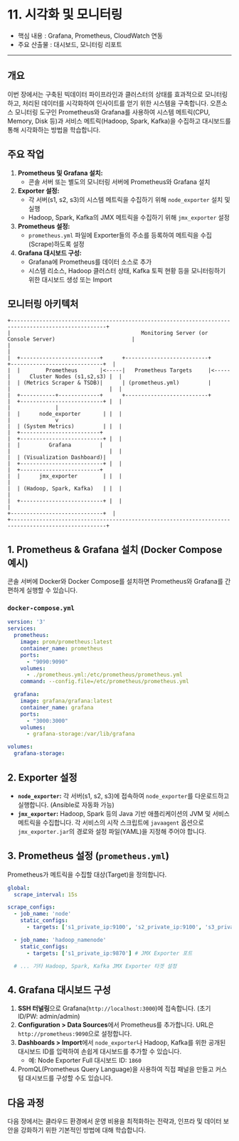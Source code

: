 # 11. 시각화 및 모니터링

* 핵심 내용 : Grafana, Prometheus, CloudWatch 연동
* 주요 산출물 : 대시보드, 모니터링 리포트

---


## 개요

이번 장에서는 구축된 빅데이터 파이프라인과 클러스터의 상태를 효과적으로 모니터링하고, 처리된 데이터를 시각화하여 인사이트를 얻기 위한 시스템을 구축합니다. 오픈소스 모니터링 도구인 Prometheus와 Grafana를 사용하여 시스템 메트릭(CPU, Memory, Disk 등)과 서비스 메트릭(Hadoop, Spark, Kafka)을 수집하고 대시보드를 통해 시각화하는 방법을 학습합니다.

## 주요 작업

1. **Prometheus 및 Grafana 설치:**
    * 콘솔 서버 또는 별도의 모니터링 서버에 Prometheus와 Grafana 설치
2. **Exporter 설정:**
    * 각 서버(s1, s2, s3)의 시스템 메트릭을 수집하기 위해 `node_exporter` 설치 및 실행
    * Hadoop, Spark, Kafka의 JMX 메트릭을 수집하기 위해 `jmx_exporter` 설정
3. **Prometheus 설정:**
    * `prometheus.yml` 파일에 Exporter들의 주소를 등록하여 메트릭을 수집(Scrape)하도록 설정
4. **Grafana 대시보드 구성:**
    * Grafana에 Prometheus를 데이터 소스로 추가
    * 시스템 리소스, Hadoop 클러스터 상태, Kafka 토픽 현황 등을 모니터링하기 위한 대시보드 생성 또는 Import

## 모니터링 아키텍처

```
+----------------------------------------------------------------------------------------------------+
|                                         Monitoring Server (or Console Server)                        |
|                                                                                                    |
|  +-------------------------+      +--------------------------+      +-----------------------------+  |
|  |        Prometheus       |<-----|   Prometheus Targets     |<-----|      Cluster Nodes (s1,s2,s3) |  |
|  | (Metrics Scraper & TSDB)|      | (prometheus.yml)         |      |                               |  |
|  +-----------+-------------+      +--------------------------+      |  +--------------------------+ |  |
|              |                                                      |  |      node_exporter       | |  |
|              v                                                      |  | (System Metrics)         | |  |
|  +-------------------------+                                        |  +--------------------------+ |  |
|  |         Grafana         |                                        |                               |  |
|  | (Visualization Dashboard)|                                        |  +--------------------------+ |  |
|  +-------------------------+                                        |  |      jmx_exporter        | |  |
|                                                                     |  | (Hadoop, Spark, Kafka)   | |  |
|                                                                     |  +--------------------------+ |  |
|                                                                     +-----------------------------+  |
+----------------------------------------------------------------------------------------------------+
```

## 1. Prometheus & Grafana 설치 (Docker Compose 예시)

콘솔 서버에 Docker와 Docker Compose를 설치하면 Prometheus와 Grafana를 간편하게 실행할 수 있습니다.

### `docker-compose.yml`

```yaml
version: '3'
services:
  prometheus:
    image: prom/prometheus:latest
    container_name: prometheus
    ports:
      - "9090:9090"
    volumes:
      - ./prometheus.yml:/etc/prometheus/prometheus.yml
    command: --config.file=/etc/prometheus/prometheus.yml

  grafana:
    image: grafana/grafana:latest
    container_name: grafana
    ports:
      - "3000:3000"
    volumes:
      - grafana-storage:/var/lib/grafana

volumes:
  grafana-storage:
```

## 2. Exporter 설정

* **`node_exporter`:** 각 서버(s1, s2, s3)에 접속하여 `node_exporter`를 다운로드하고 실행합니다. (Ansible로 자동화 가능)
* **`jmx_exporter`:** Hadoop, Spark 등의 Java 기반 애플리케이션의 JVM 및 서비스 메트릭을 수집합니다. 각 서비스의 시작 스크립트에 `javaagent` 옵션으로 `jmx_exporter.jar`의 경로와 설정 파일(YAML)을 지정해 주어야 합니다.

## 3. Prometheus 설정 (`prometheus.yml`)

Prometheus가 메트릭을 수집할 대상(Target)을 정의합니다.

```yaml
global:
  scrape_interval: 15s

scrape_configs:
  - job_name: 'node'
    static_configs:
      - targets: ['s1_private_ip:9100', 's2_private_ip:9100', 's3_private_ip:9100']

  - job_name: 'hadoop_namenode'
    static_configs:
      - targets: ['s1_private_ip:9870'] # JMX Exporter 포트

  # ... 기타 Hadoop, Spark, Kafka JMX Exporter 타겟 설정
```

## 4. Grafana 대시보드 구성

1. **SSH 터널링**으로 Grafana(`http://localhost:3000`)에 접속합니다. (초기 ID/PW: admin/admin)
2. **Configuration > Data Sources**에서 Prometheus를 추가합니다. URL은 `http://prometheus:9090`으로 설정합니다.
3. **Dashboards > Import**에서 `node_exporter`나 Hadoop, Kafka를 위한 공개된 대시보드 ID를 입력하여 손쉽게 대시보드를 추가할 수 있습니다.
    * 예: Node Exporter Full 대시보드 ID: `1860`
4. PromQL(Prometheus Query Language)을 사용하여 직접 패널을 만들고 커스텀 대시보드를 구성할 수도 있습니다.

## 다음 과정

다음 장에서는 클라우드 환경에서 운영 비용을 최적화하는 전략과, 인프라 및 데이터 보안을 강화하기 위한 기본적인 방법에 대해 학습합니다.
